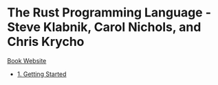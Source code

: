# The Rust Programming Language - Steve Klabnik, Carol Nichols, and Chris Krycho

[Book Website](https://doc.rust-lang.org/stable/book/title-page.html)

* [1. Getting Started](chapter01.md)